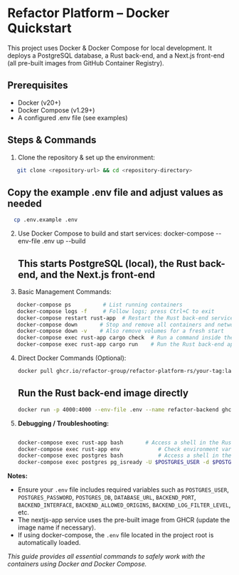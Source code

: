 # Refactor Platform – Docker Quickstart

This project uses Docker & Docker Compose for local development. It deploys a PostgreSQL database, a Rust back-end, and a Next.js front-end (all pre-built images from GitHub Container Registry).

## Prerequisites

- Docker (v20+)
- Docker Compose (v1.29+)
- A configured .env file (see examples)

## Steps & Commands

1. Clone the repository & set up the environment:

```bash
   git clone <repository-url> && cd <repository-directory>
  ```
  
## Copy the example .env file and adjust values as needed

  ```bash
    cp .env.example .env
  ```

2. Use Docker Compose to build and start services:
   docker-compose --env-file .env up --build

   ## This starts PostgreSQL (local), the Rust back-end, and the Next.js front-end

3. Basic Management Commands:

```bash
   docker-compose ps          # List running containers
   docker-compose logs -f     # Follow logs; press Ctrl+C to exit
   docker-compose restart rust-app  # Restart the Rust back-end service
   docker-compose down       # Stop and remove all containers and networks
   docker-compose down -v    # Also remove volumes for a fresh start
   docker-compose exec rust-app cargo check  # Run a command inside the Rust back-end container
   docker-compose exec rust-app cargo run    # Run the Rust back-end application
   ```

4. Direct Docker Commands (Optional):

   <!-- Pull the Rust back-end image from GHCR (if not built locally) -->
   ```bash
   docker pull ghcr.io/refactor-group/refactor-platform-rs/your-tag:latest  # Replace 'your-tag' accordingly
   ```

   ## Run the Rust back-end image directly

   ```bash
   docker run -p 4000:4000 --env-file .env --name refactor-backend ghcr.io/refactor-group/refactor-platform-rs/your-tag:latest
   ```
   
4. **Debugging / Troubleshooting:**

   ```bash

   docker-compose exec rust-app bash       # Access a shell in the Rust back-end container
   docker-compose exec rust-app env            # Check environment variables inside the rust-app container
   docker-compose exec postgres bash           # Access a shell in the PostgreSQL container for troubleshooting
   docker-compose exec postgres pg_isready -U $POSTGRES_USER -d $POSTGRES_DB  # Verify PostgreSQL is ready
   ```

**Notes:**

- Ensure your `.env` file includes required variables such as `POSTGRES_USER`, `POSTGRES_PASSWORD`, `POSTGRES_DB`, `DATABASE_URL`, `BACKEND_PORT`, `BACKEND_INTERFACE`, `BACKEND_ALLOWED_ORIGINS`, `BACKEND_LOG_FILTER_LEVEL`, etc.
- The nextjs-app service uses the pre-built image from GHCR (update the image name if necessary).
- If using docker-compose, the `.env` file located in the project root is automatically loaded.

*This guide provides all essential commands to safely work with the containers using Docker and Docker Compose.*
